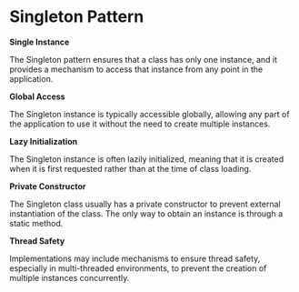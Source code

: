 # Singleton Pattern

**Single Instance**

The Singleton pattern ensures that a class has only one instance, and it provides a mechanism to access that instance from any point in the application.

**Global Access**

The Singleton instance is typically accessible globally, allowing any part of the application to use it without the need to create multiple instances.

**Lazy Initialization**

The Singleton instance is often lazily initialized, meaning that it is created when it is first requested rather than at the time of class loading.

**Private Constructor**

The Singleton class usually has a private constructor to prevent external instantiation of the class. The only way to obtain an instance is through a static method.

**Thread Safety**

Implementations may include mechanisms to ensure thread safety, especially in multi-threaded environments, to prevent the creation of multiple instances concurrently.